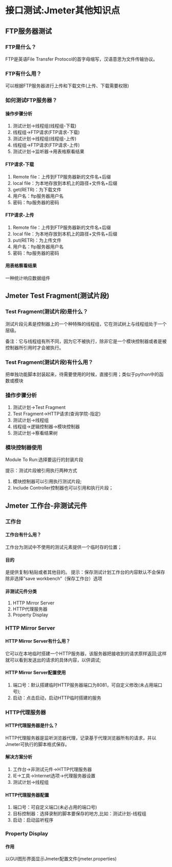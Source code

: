 # 接口测试:Jmeter其他知识点


## FTP服务器测试

### FTP是什么？
FTP是英语File Transfer Protocol的首字母缩写，汉语意思为文件传输协议。
### FTP有什么用？
可以根据FTP服务器进行上传和下载文件(上传、下载需要权限)
### 如何测试FTP服务器？
#### 操作步骤分析
1. 测试计划->线程组(线程组-下载)
2. 线程组->FTP请求(FTP请求-下载)
3. 测试计划->线程组(线程组-上传)
4. 线程组->FTP请求(FTP请求-上传)
5. 测试计划->监听器->用表格察看结果
#### FTP请求-下载
1. Remote file：上传到FTP服务器新的文件名+后缀
2. local file：为本地存放到本机上的路径+文件名+后缀
3. get(RETR)：为下载文件
4. 用户名：ftp服务器用户名
5. 密码：ftp服务器的密码

#### FTP请求-上传
1. Remote file：上传到FTP服务器新的文件名+后缀
2. local file：为本地存放到本机上的路径+文件名+后缀
3. put(RETR)：为上传文件
4. 用户名：ftp服务器用户名
5. 密码：ftp服务器的密码

#### 用表格察看结果
一种统计响应数据组件

## Jmeter Test Fragment(测试片段)
### Test Fragment(测试片段)是什么？
测试片段元素是控制器上的一个种特殊的线程组，它在测试树上与线程组处于一个层级。

备注：它与线程组有所不同，因为它不被执行，除非它是一个模块控制器或者是被控制器所引用时才会被执行。
### Test Fragment(测试片段)有什么用？
把单独功能脚本封装起来，待需要使用的时候，直接引用；类似于python中的函数或模块
### 操作步骤分析
1. 测试计划->Test Fragment
2. Test Fragment->HTTP请求(查询学院-指定)
3. 测试计划->线程组
4. 线程组->逻辑控制器->模块控制器
5. 测试计划->察看结果树

### 模块控制器使用
Module To Run:选择要运行的封装片段

提示：测试片段被引用执行两种方式
1) 模块控制器可以引用执行测试片段;
2) Include Controller控制器也可以引用和执行片段；

## Jmeter 工作台-非测试元件
### 工作台
#### 工作台有什么用？
工作台为测试中不使用的测试元素提供一个临时存的位置；
#### 目的
是提供复制/粘贴或者其他目的。
提示：保存测试计划工作台的内容默认不会保存除非选择”save workbench”（保存工作台）选项
#### 非测试元件分类
1. HTTP Mirror Server
2. HTTP代理服务器
3. Property Display

### HTTP Mirror Server
#### HTTP Mirror Server有什么用？
它可以在本地临时搭建一个HTTP服务器，该服务器把接收到的请求原样返回;这样就可以看到发送出的请求的具体内容，以供调试;
#### HTTP Mirror Server配置使用
1. 端口号：默认搭建临时HTTP服务器端口为8081，可自定义修改(未占用端口号);
2. 启动：点击启动，启动HTTP临时搭建的服务
### HTTP代理服务器
#### HTTP代理服务器是什么？
HTTP代理服务器是监听浏览器代理，记录基于代理浏览器所有的请求，并以Jmeter可执行的脚本格式保存。
#### 解决方案分析
1. 工作台->非测试元件->HTTP代理服务器
2. IE->工具->Internet选项->代理服务器设置
3. 测试计划->线程组
#### HTTP代理服务器配置
1. 端口号：可自定义端口(未必占用的端口号)
2. 目标控制器：选择录制的脚本要保存的地方,比如：测试计划-线程组
3. 启动：启动监听程序

### Property Display
#### 作用
以GUI图形界面显示Jmeter配置文件(jmeter.properties)
